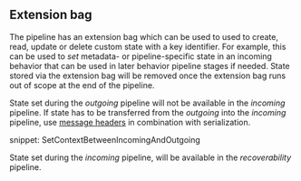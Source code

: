 ## Extension bag

The pipeline has an extension bag which can be used to used to create, read, update or delete custom state with a key identifier. For example, this can be used to *set* metadata- or pipeline-specific state in an incoming behavior that can be used in later behavior pipeline stages if needed. State stored via the extension bag will be removed once the extension bag runs out of scope at the end of the pipeline.

State set during the *outgoing* pipeline will not be available in the *incoming* pipeline. If state has to be transferred from the *outgoing* into the *incoming* pipeline, use [message headers](/nservicebus/messaging/headers.md) in combination with serialization.

snippet: SetContextBetweenIncomingAndOutgoing

State set during the *incoming* pipeline, will be available in the *recoverability* pipeline.
